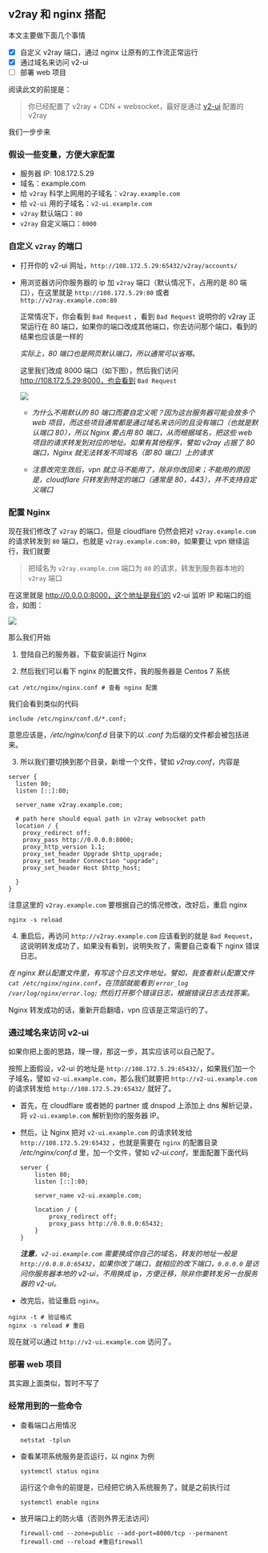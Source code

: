 ## v2ray 和 nginx 搭配

本文主要做下面几个事情

- [x] 自定义 v2ray 端口，通过 nginx 让原有的工作流正常运行
- [x] 通过域名来访问 v2-ui
- [ ] 部署 web 项目

阅读此文的前提是：

> 你已经配置了 v2ray + CDN + websocket，最好是通过 [v2-ui](https://github.com/sprov065/v2-ui) 配置的 v2ray

我们一步步来

### 假设一些变量，方便大家配置

- 服务器 IP: 108.172.5.29
- 域名：example.com
- 给 `v2ray` 科学上网用的子域名：`v2ray.example.com`
- 给 `v2-ui` 用的子域名：`v2-ui.example.com`
- `v2ray` 默认端口：`80`
- `v2ray` 自定义端口：`8000`

### 自定义 `v2ray` 的端口

- 打开你的 v2-ui 网址，`http://108.172.5.29:65432/v2ray/accounts/`
- 用浏览器访问你服务器的 ip 加 `v2ray` 端口（默认情况下，占用的是 80 端口），在这里就是 `http://108.172.5.29:80` 或者 `http://v2ray.example.com:80`

  正常情况下，你会看到 `Bad Request` ，看到 `Bad Request` 说明你的 v2ray 正常运行在 80 端口，如果你的端口改成其他端口，你去访问那个端口，看到的结果也应该是一样的

  _实际上，80 端口也是网页默认端口，所以通常可以省略。_

  这里我们改成 8000 端口（如下图），然后我们访问 http://108.172.5.29:8000，也会看到 `Bad Request`

  ![](../assets/images/截图20191123122243.png)

  - _为什么不用默认的 80 端口而要自定义呢？因为这台服务器可能会放多个 web 项目，而这些项目通常都是通过域名来访问的且没有端口（也就是默认端口 80），所以 Nginx 要占用 80 端口，从而根据域名，把这些 web 项目的请求转发到对应的地址。如果有其他程序，譬如 v2ray 占据了 80 端口，Nginx 就无法转发不同域名（即 80 端口）上的请求_

  - _注意改完生效后，vpn 就立马不能用了，除非你改回来；不能用的原因是，cloudflare 只转发到特定的端口（通常是 80，443），并不支持自定义端口_

### 配置 Nginx

现在我们修改了 `v2ray` 的端口，但是 cloudflare 仍然会把对 `v2ray.example.com` 的请求转发到 `80` 端口，也就是 `v2ray.example.com:80`，如果要让 vpn 继续运行，我们就要

> 把域名为 `v2ray.example.com` 端口为 `80` 的请求，转发到服务器本地的 `v2ray` 端口

在这里就是 http://0.0.0.0:8000，这个地址是我们的 v2-ui 监听 IP 和端口的组合，如图：

![](../assets/images/截图20191123125410.png)

那么我们开始

1. 登陆自己的服务器，下载安装运行 Nginx

2. 然后我们可以看下 nginx 的配置文件，我的服务器是 Centos 7 系统

```shell
cat /etc/nginx/nginx.conf # 查看 nginx 配置
```

我们会看到类似的代码

```shell
include /etc/nginx/conf.d/*.conf;
```

意思应该是，_/etc/nginx/conf.d_ 目录下的以 _.conf_ 为后缀的文件都会被包括进来。

3. 所以我们要切换到那个目录，新增一个文件，譬如 _v2ray.conf_，内容是

```shell
server {
  listen 80;
  listen [::]:80;

  server_name v2ray.example.com;

  # path here should equal path in v2ray websocket path
  location / {
    proxy_redirect off;
    proxy_pass http://0.0.0.0:8000;
    proxy_http_version 1.1;
    proxy_set_header Upgrade $http_upgrade;
    proxy_set_header Connection "upgrade";
    proxy_set_header Host $http_host;

  }
}
```

注意这里的 `v2ray.example.com` 要根据自己的情况修改，改好后，重启 nginx

```shell
nginx -s reload
```

4. 重启后，再访问 `http://v2ray.example.com` 应该看到的就是 `Bad Request`，这说明转发成功了，如果没有看到，说明失败了，需要自己查看下 nginx 错误日志。

_在 nginx 默认配置文件里，有写这个日志文件地址。譬如，我查看默认配置文件 `cat /etc/nginx/nginx.conf`，在顶部就能看到 `error_log /var/log/nginx/error.log;` 然后打开那个错误日志，根据错误日志去找答案。_

Nginx 转发成功的话，重新开启翻墙，vpn 应该是正常运行的了。

### 通过域名来访问 v2-ui

如果你把上面的思路，理一理，那这一步，其实应该可以自己配了。

按照上面假设，v2-ui 的地址是 `http://108.172.5.29:65432/`，如果我们加一个子域名，譬如 `v2-ui.example.com`，那么我们就要把 `http://v2-ui.example.com` 的请求转发给 `http://108.172.5.29:65432/` 就好了。

- 首先，在 cloudflare 或者她的 partner 或 dnspod 上添加上 dns 解析记录，将 `v2-ui.example.com` 解析到你的服务器 IP。

- 然后，让 Nginx 把对 `v2-ui.example.com` 的请求转发给 `http://108.172.5.29:65432` ，也就是需要在 `nginx` 的配置目录 _/etc/nginx/conf.d_ 里，加一个文件，譬如 _v2-ui.conf_，里面配置下面代码

  ```shell
  server {
      listen 80;
      listen [::]:80;

      server_name v2-ui.example.com;

      location / {
          proxy_redirect off;
          proxy_pass http://0.0.0.0:65432;
      }
  }
  ```

  _**注意**，`v2-ui.example.com` 需要换成你自己的域名，转发的地址一般是 `http://0.0.0.0:65432`，如果你改了端口，就相应的改下端口，`0.0.0.0` 是访问你服务器本地的 v2-ui，不用换成 ip，方便迁移，除非你要转发另一台服务器的 v2-ui。_

- 改完后，验证重启 `nginx`。

```shell
nginx -t # 验证格式
nginx -s reload # 重启
```

现在就可以通过 `http://v2-ui.example.com` 访问了。

### 部署 web 项目

其实跟上面类似，暂时不写了

### 经常用到的一些命令

- 查看端口占用情况

  ```shell
  netstat -tplun
  ```

- 查看某项系统服务是否运行，以 nginx 为例

  ```shell
  systemctl status nginx
  ```

  运行这个命令的前提是，已经把它纳入系统服务了，就是之前执行过

  ```shell
  systemctl enable nginx
  ```

- 放开端口上的防火墙（否则外界无法访问）

  ```shell
  firewall-cmd --zone=public --add-port=8000/tcp --permanent
  firewall-cmd --reload #重启firewall
  ```
